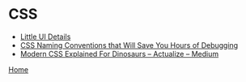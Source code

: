 # CSS
- [Little UI Details](https://twitter.com/i/moments/880688233641848832)
- [CSS Naming Conventions that Will Save You Hours of Debugging](https://medium.freecodecamp.org/css-naming-conventions-that-will-save-you-hours-of-debugging-35cea737d849)
- [Modern CSS Explained For Dinosaurs – Actualize – Medium](https://medium.com/actualize-network/modern-css-explained-for-dinosaurs-5226febe3525)


[Home](../../README.md)